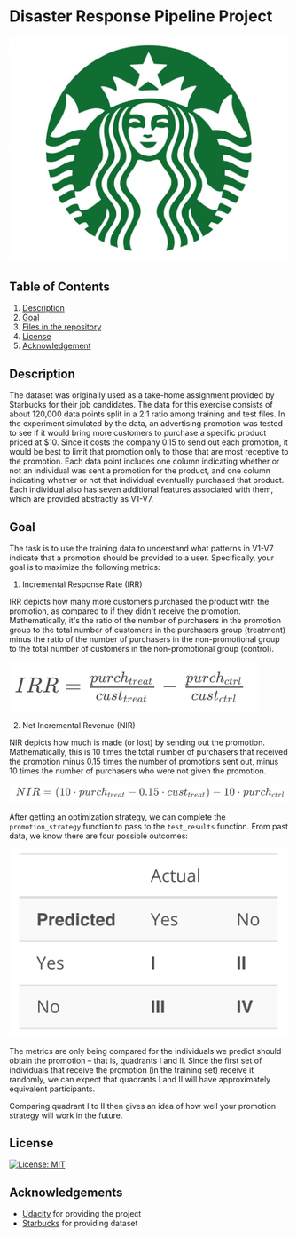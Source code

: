 # Disaster Response Pipeline Project

![Intro Pic](figures/logo.jpeg)

## Table of Contents
1. [Description](#description)
2. [Goal](#goal)
3. [Files in the repository](#files)
4. [License](#license)
5. [Acknowledgement](#acknowledgement)

<a name="descripton"></a>
## Description

The dataset was originally used as a take-home assignment provided by Starbucks for their job candidates. The data for this exercise consists of about 120,000 data points split in a 2:1 ratio among training and test files. In the experiment simulated by the data, an advertising promotion was tested to see if it would bring more customers to purchase a specific product priced at $10. Since it costs the company 0.15 to send out each promotion, it would be best to limit that promotion only to those that are most receptive to the promotion. Each data point includes one column indicating whether or not an individual was sent a promotion for the product, and one column indicating whether or not that individual eventually purchased that product. Each individual also has seven additional features associated with them, which are provided abstractly as V1-V7.


<a name="goal"></a>
## Goal
The task is to use the training data to understand what patterns in V1-V7 indicate that a promotion should be provided to a user. Specifically, your goal is to maximize the following metrics:

1. Incremental Response Rate (IRR)

IRR depicts how many more customers purchased the product with the promotion, as compared to if they didn't receive the promotion. Mathematically, it's the ratio of the number of purchasers in the promotion group to the total number of customers in the purchasers group (treatment) minus the ratio of the number of purchasers in the non-promotional group to the total number of customers in the non-promotional group (control).

![formula](figures/1.png)

2. Net Incremental Revenue (NIR)

NIR depicts how much is made (or lost) by sending out the promotion. Mathematically, this is 10 times the total number of purchasers that received the promotion minus 0.15 times the number of promotions sent out, minus 10 times the number of purchasers who were not given the promotion.

![formula2](figures/2.png)


After getting an optimization strategy, we can complete the `promotion_strategy` function to pass to the `test_results` function. From past data, we know there are four possible outcomes:

![table](figures/table.png)

The metrics are only being compared for the individuals we predict should obtain the promotion – that is, quadrants I and II. Since the first set of individuals that receive the promotion (in the training set) receive it randomly, we can expect that quadrants I and II will have approximately equivalent participants.

Comparing quadrant I to II then gives an idea of how well your promotion strategy will work in the future.


<a name="license"></a>
## License
[![License: MIT](https://img.shields.io/badge/License-MIT-yellow.svg)](https://opensource.org/licenses/MIT)

<a name="acknowledgement"></a>
## Acknowledgements

* [Udacity](https://www.udacity.com/) for providing the project
* [Starbucks](https://drive.google.com/file/d/18klca9Sef1Rs6q8DW4l7o349r8B70qXM/view) for providing dataset
